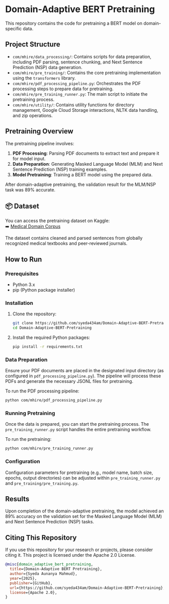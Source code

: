 # Domain-Adaptive BERT Pretraining

This repository contains the code for pretraining a BERT model on domain-specific data.

## Project Structure

- `com/mhire/data_processing/`: Contains scripts for data preparation, including PDF parsing, sentence chunking, and Next Sentence Prediction (NSP) data generation.
- `com/mhire/pre_training/`: Contains the core pretraining implementation using the `transformers` library.
- `com/mhire/pdf_processing_pipeline.py`: Orchestrates the PDF processing steps to prepare data for pretraining.
- `com/mhire/pre_training_runner.py`: The main script to initiate the pretraining process.
- `com/mhire/utility/`: Contains utility functions for directory management, Google Cloud Storage interactions, NLTK data handling, and zip operations.

## Pretraining Overview

The pretraining pipeline involves:
1. **PDF Processing**: Parsing PDF documents to extract text and prepare it for model input.
2. **Data Preparation**: Generating Masked Language Model (MLM) and Next Sentence Prediction (NSP) training examples.
3. **Model Pretraining**: Training a BERT model using the prepared data.

After domain-adaptive pretraining, the validation result for the MLM/NSP task was 89% accurate.

## 📦 Dataset

You can access the pretraining dataset on Kaggle:  
➡️ [Medical Domain Corpus](https://www.kaggle.com/datasets/aunanya875/medical-domain-corpus)

The dataset contains cleaned and parsed sentences from globally recognized medical textbooks and peer-reviewed journals.

## How to Run

### Prerequisites

- Python 3.x
- pip (Python package installer)

### Installation

1. Clone the repository:
   ```bash
   git clone https://github.com/syeda434am/Domain-Adaptive-BERT-Pretraining.git
   cd Domain-Adaptive-BERT-Pretraining
   ```

2. Install the required Python packages:
   ```bash
   pip install -r requirements.txt
   ```

### Data Preparation

Ensure your PDF documents are placed in the designated input directory (as configured in `pdf_processing_pipeline.py`). The pipeline will process these PDFs and generate the necessary JSONL files for pretraining.

To run the PDF processing pipeline:
```bash
python com/mhire/pdf_processing_pipeline.py
```

### Running Pretraining

Once the data is prepared, you can start the pretraining process. The `pre_training_runner.py` script handles the entire pretraining workflow.

To run the pretraining:
```bash
python com/mhire/pre_training_runner.py
```

### Configuration

Configuration parameters for pretraining (e.g., model name, batch size, epochs, output directories) can be adjusted within `pre_training_runner.py` and `pre_training/pre_training.py`.

## Results

Upon completion of the domain-adaptive pretraining, the model achieved an 89% accuracy on the validation set for the Masked Language Model (MLM) and Next Sentence Prediction (NSP) tasks.

## Citing This Repository

If you use this repository for your research or projects, please consider citing it. This project is licensed under the Apache 2.0 License.

```bibtex
@misc{domain_adaptive_bert_pretraining,
  title={Domain-Adaptive BERT Pretraining},
  author={Syeda Aunanya Mahmud},
  year={2025},
  publisher={GitHub},
  url={https://github.com/syeda434am/Domain-Adaptive-BERT-Pretraining},
  license={Apache 2.0},
}
```